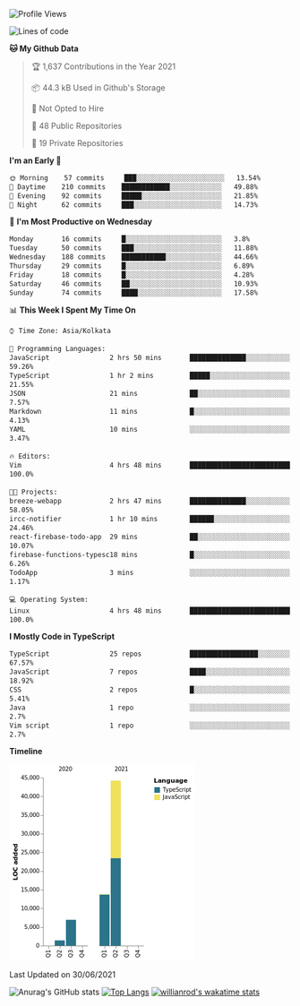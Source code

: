 <!--START_SECTION:waka-->
![Profile Views](http://img.shields.io/badge/Profile%20Views-0-blue)

![Lines of code](https://img.shields.io/badge/From%20Hello%20World%20I%27ve%20Written-66336%20lines%20of%20code-blue)

**🐱 My Github Data** 

> 🏆 1,637 Contributions in the Year 2021
 > 
> 📦 44.3 kB Used in Github's Storage 
 > 
> 🚫 Not Opted to Hire
 > 
> 📜 48 Public Repositories 
 > 
> 🔑 19 Private Repositories  
 > 
**I'm an Early 🐤** 

```text
🌞 Morning    57 commits     ███░░░░░░░░░░░░░░░░░░░░░░   13.54% 
🌆 Daytime    210 commits    ████████████░░░░░░░░░░░░░   49.88% 
🌃 Evening    92 commits     █████░░░░░░░░░░░░░░░░░░░░   21.85% 
🌙 Night      62 commits     ███░░░░░░░░░░░░░░░░░░░░░░   14.73%

```
📅 **I'm Most Productive on Wednesday** 

```text
Monday       16 commits     █░░░░░░░░░░░░░░░░░░░░░░░░   3.8% 
Tuesday      50 commits     ███░░░░░░░░░░░░░░░░░░░░░░   11.88% 
Wednesday    188 commits    ███████████░░░░░░░░░░░░░░   44.66% 
Thursday     29 commits     █░░░░░░░░░░░░░░░░░░░░░░░░   6.89% 
Friday       18 commits     █░░░░░░░░░░░░░░░░░░░░░░░░   4.28% 
Saturday     46 commits     ██░░░░░░░░░░░░░░░░░░░░░░░   10.93% 
Sunday       74 commits     ████░░░░░░░░░░░░░░░░░░░░░   17.58%

```


📊 **This Week I Spent My Time On** 

```text
⌚︎ Time Zone: Asia/Kolkata

💬 Programming Languages: 
JavaScript               2 hrs 50 mins       ██████████████░░░░░░░░░░░   59.26% 
TypeScript               1 hr 2 mins         █████░░░░░░░░░░░░░░░░░░░░   21.55% 
JSON                     21 mins             ██░░░░░░░░░░░░░░░░░░░░░░░   7.57% 
Markdown                 11 mins             █░░░░░░░░░░░░░░░░░░░░░░░░   4.13% 
YAML                     10 mins             ░░░░░░░░░░░░░░░░░░░░░░░░░   3.47%

🔥 Editors: 
Vim                      4 hrs 48 mins       █████████████████████████   100.0%

🐱‍💻 Projects: 
breeze-webapp            2 hrs 47 mins       ██████████████░░░░░░░░░░░   58.05% 
ircc-notifier            1 hr 10 mins        ██████░░░░░░░░░░░░░░░░░░░   24.46% 
react-firebase-todo-app  29 mins             ██░░░░░░░░░░░░░░░░░░░░░░░   10.07% 
firebase-functions-typesc18 mins             █░░░░░░░░░░░░░░░░░░░░░░░░   6.26% 
TodoApp                  3 mins              ░░░░░░░░░░░░░░░░░░░░░░░░░   1.17%

💻 Operating System: 
Linux                    4 hrs 48 mins       █████████████████████████   100.0%

```

**I Mostly Code in TypeScript** 

```text
TypeScript               25 repos            █████████████████░░░░░░░░   67.57% 
JavaScript               7 repos             ████░░░░░░░░░░░░░░░░░░░░░   18.92% 
CSS                      2 repos             █░░░░░░░░░░░░░░░░░░░░░░░░   5.41% 
Java                     1 repo              ░░░░░░░░░░░░░░░░░░░░░░░░░   2.7% 
Vim script               1 repo              ░░░░░░░░░░░░░░░░░░░░░░░░░   2.7%

```


**Timeline**

![Chart not found](https://raw.githubusercontent.com/wise-introvert/wise-introvert/master/charts/bar_graph.png) 


 Last Updated on 30/06/2021
<!--END_SECTION:waka-->
![Anurag's GitHub stats](https://github-readme-stats.vercel.app/api?username=wise-introvert&count_private=true&show_icons=true)
[![Top Langs](https://github-readme-stats.vercel.app/api/top-langs/?username=wise-introvert&langs_count=10)](https://github.com/anuraghazra/github-readme-stats)
[![willianrod's wakatime stats](https://github-readme-stats.vercel.app/api/wakatime?username=wiseintrovert)](https://github.com/anuraghazra/github-readme-stats)
